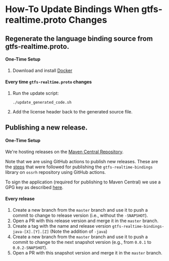 # How-To Update Bindings When gtfs-realtime.proto Changes

## Regenerate the language binding source from gtfs-realtime.proto.

#### One-Time Setup

1. Download and install [Docker](https://docs.docker.com/get-docker/)

#### Every time `gtfs-realtime.proto` changes

1. Run the update script:

    ```
    ./update_generated_code.sh
    ```

1. Add the license header back to the generated source file.

## Publishing a new release.

#### One-Time Setup

We're hosting releases on the [Maven Central Repository](http://search.maven.org/).

Note that we are using GitHub actions to publish new releases. These are the [steps](https://dzone.com/articles/how-to-publish-artifacts-to-maven-central) that were followed for publishing the `gtfs-realtime-bindings` library on `ossrh` repository using GitHub actions.

To sign the application (required for publishing to Maven Central) we use a GPG key as described [here](https://dzone.com/articles/how-to-publish-artifacts-to-maven-central#:~:text=%3C/servers%3E-,GPG%20Setup,-You%E2%80%99ll%20have%20to).

#### Every release

1. Create a new branch from the `master` branch and use it to push a commit to change to release version (i.e., without the `-SNAPSHOT`).
2. Open a PR with this release version and merge it in the `master` branch.
3. Create a tag with the name and release version `gtfs-realtime-bindings-java-[X].[Y].[Z]` (Note the addition of `-java`)
4. Create a new branch from the `master` branch and use it to push a commit to change to the next snapshot version (e.g., from `0.0.1` to `0.0.2-SNAPSHOT`).
5. Open a PR with this snapshot version and merge it in the `master` branch.
